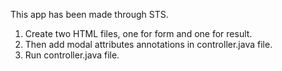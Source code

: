 This app has been made through STS.

1. Create two HTML files, one for form and one for result.
2. Then add modal attributes annotations in controller.java file.
3. Run controller.java file.

